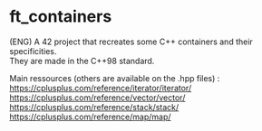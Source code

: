 # ft_containers
(ENG) A 42 project that recreates some C++ containers and their specificities.  
They are made in the C++98 standard.  
  
Main ressources (others are available on the .hpp files) :  
https://cplusplus.com/reference/iterator/iterator/  
https://cplusplus.com/reference/vector/vector/  
https://cplusplus.com/reference/stack/stack/  
https://cplusplus.com/reference/map/map/  
